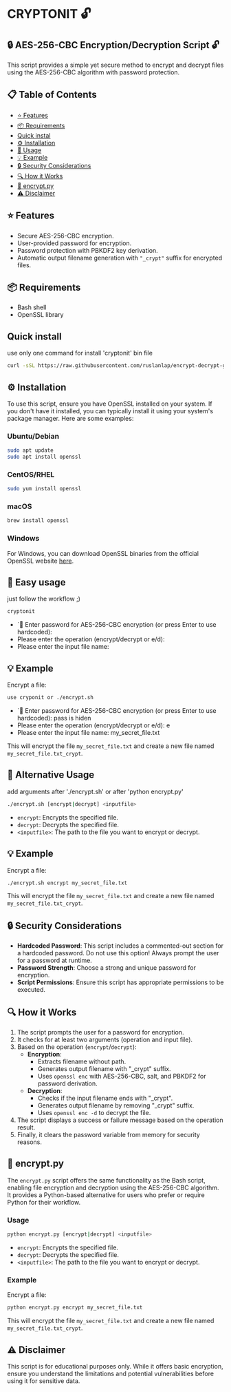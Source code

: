 # CRYPTONIT 🔓
## 🔒 AES-256-CBC Encryption/Decryption Script 🔓



This script provides a simple yet secure method to encrypt and decrypt files using the AES-256-CBC algorithm with password protection.

## 📋 Table of Contents

- [⭐ Features](#-features)
- [📦 Requirements](#-requirements)
- [Quick instal](#-quick-install)
- [⚙️ Installation](#installation)
- [📝 Usage](#-usage)
- [💡 Example](#-example)
- [🔒 Security Considerations](#-security-considerations)
- [🔍 How it Works](#-how-it-works)
- [📜 encrypt.py](#encryptpy)
- [⚠️ Disclaimer](#-disclaimer)

## ⭐ Features

- Secure AES-256-CBC encryption.
- User-provided password for encryption.
- Password protection with PBKDF2 key derivation.
- Automatic output filename generation with `"_crypt"` suffix for encrypted files.

## 📦 Requirements

- Bash shell
- OpenSSL library

## Quick install
use only one command for install 'cryptonit' bin file
```sh
curl -sSL https://raw.githubusercontent.com/ruslanlap/encrypt-decrypt-git/master/install-not-bin.sh | sh
```
## ⚙️ Installation

To use this script, ensure you have OpenSSL installed on your system. If you don't have it installed, you can typically install it using your system's package manager. Here are some examples:

### Ubuntu/Debian

```sh
sudo apt update
sudo apt install openssl
```
### CentOS/RHEL

```sh
sudo yum install openssl
```
### macOS

```sh
brew install openssl
```
### Windows

For Windows, you can download OpenSSL binaries from the official OpenSSL website [here](https://www.openssl.org).

## 📝 Easy usage
just follow the workflow ;)
```sh
cryptonit
```
- `🔑 Enter password for AES-256-CBC encryption (or press Enter to use hardcoded): 
- Please enter the operation (encrypt/decrypt or e/d): 
- Please enter the input file name:

## 💡 Example

Encrypt a file:

```sh
use cryponit or ./encrypt.sh
```
- `🔑 Enter password for AES-256-CBC encryption (or press Enter to use hardcoded): pass is hiden
- Please enter the operation (encrypt/decrypt or e/d): e
- Please enter the input file name: my_secret_file.txt

This will encrypt the file `my_secret_file.txt` and create a new file named `my_secret_file.txt_crypt`.

## 📝 Alternative Usage 
add arguments after './encrypt.sh' or after 'python encrypt.py'
```sh
./encrypt.sh [encrypt|decrypt] <inputfile>
```
- `encrypt`: Encrypts the specified file.
- `decrypt`: Decrypts the specified file.
- `<inputfile>`: The path to the file you want to encrypt or decrypt.

## 💡 Example

Encrypt a file:

```sh
./encrypt.sh encrypt my_secret_file.txt
```
This will encrypt the file `my_secret_file.txt` and create a new file named `my_secret_file.txt_crypt`.

## 🔒 Security Considerations

- **Hardcoded Password**: This script includes a commented-out section for a hardcoded password. Do not use this option! Always prompt the user for a password at runtime.
- **Password Strength**: Choose a strong and unique password for encryption.
- **Script Permissions**: Ensure this script has appropriate permissions to be executed.

## 🔍 How it Works

1. The script prompts the user for a password for encryption.
2. It checks for at least two arguments (operation and input file).
3. Based on the operation (`encrypt`/`decrypt`):
   - **Encryption**:
     - Extracts filename without path.
     - Generates output filename with "_crypt" suffix.
     - Uses `openssl enc` with AES-256-CBC, salt, and PBKDF2 for password derivation.
   - **Decryption**:
     - Checks if the input filename ends with "_crypt".
     - Generates output filename by removing "_crypt" suffix.
     - Uses `openssl enc -d` to decrypt the file.
4. The script displays a success or failure message based on the operation result.
5. Finally, it clears the password variable from memory for security reasons.

## 📜 encrypt.py

The `encrypt.py` script offers the same functionality as the Bash script, enabling file encryption and decryption using the AES-256-CBC algorithm. It provides a Python-based alternative for users who prefer or require Python for their workflow.

### Usage

```sh
python encrypt.py [encrypt|decrypt] <inputfile>
```

- `encrypt`: Encrypts the specified file.
- `decrypt`: Decrypts the specified file.
- `<inputfile>`: The path to the file you want to encrypt or decrypt.

### Example

Encrypt a file:

```sh
python encrypt.py encrypt my_secret_file.txt
```

This will encrypt the file `my_secret_file.txt` and create a new file named `my_secret_file.txt_crypt`.

## ⚠️ Disclaimer

This script is for educational purposes only. While it offers basic encryption, ensure you understand the limitations and potential vulnerabilities before using it for sensitive data.
```
